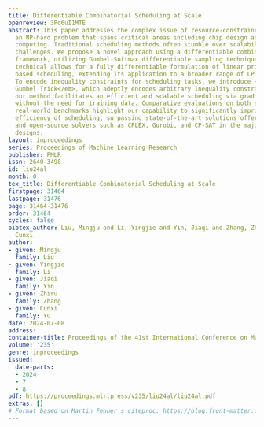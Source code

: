 ```yaml
---
title: Differentiable Combinatorial Scheduling at Scale
openreview: 3Pq6uI1MTE
abstract: This paper addresses the complex issue of resource-constrained scheduling,
  an NP-hard problem that spans critical areas including chip design and high-performance
  computing. Traditional scheduling methods often stumble over scalability and applicability
  challenges. We propose a novel approach using a differentiable combinatorial scheduling
  framework, utilizing Gumbel-Softmax differentiable sampling technique. This new
  technical allows for a fully differentiable formulation of linear programming (LP)
  based scheduling, extending its application to a broader range of LP formulations.
  To encode inequality constraints for scheduling tasks, we introduce <em>constrained
  Gumbel Trick</em>, which adeptly encodes arbitrary inequality constraints. Consequently,
  our method facilitates an efficient and scalable scheduling via gradient descent
  without the need for training data. Comparative evaluations on both synthetic and
  real-world benchmarks highlight our capability to significantly improve the optimization
  efficiency of scheduling, surpassing state-of-the-art solutions offered by commercial
  and open-source solvers such as CPLEX, Gurobi, and CP-SAT in the majority of the
  designs.
layout: inproceedings
series: Proceedings of Machine Learning Research
publisher: PMLR
issn: 2640-3498
id: liu24al
month: 0
tex_title: Differentiable Combinatorial Scheduling at Scale
firstpage: 31464
lastpage: 31476
page: 31464-31476
order: 31464
cycles: false
bibtex_author: Liu, Mingju and Li, Yingjie and Yin, Jiaqi and Zhang, Zhiru and Yu,
  Cunxi
author:
- given: Mingju
  family: Liu
- given: Yingjie
  family: Li
- given: Jiaqi
  family: Yin
- given: Zhiru
  family: Zhang
- given: Cunxi
  family: Yu
date: 2024-07-08
address:
container-title: Proceedings of the 41st International Conference on Machine Learning
volume: '235'
genre: inproceedings
issued:
  date-parts:
  - 2024
  - 7
  - 8
pdf: https://proceedings.mlr.press/v235/liu24al/liu24al.pdf
extras: []
# Format based on Martin Fenner's citeproc: https://blog.front-matter.io/posts/citeproc-yaml-for-bibliographies/
---
```

